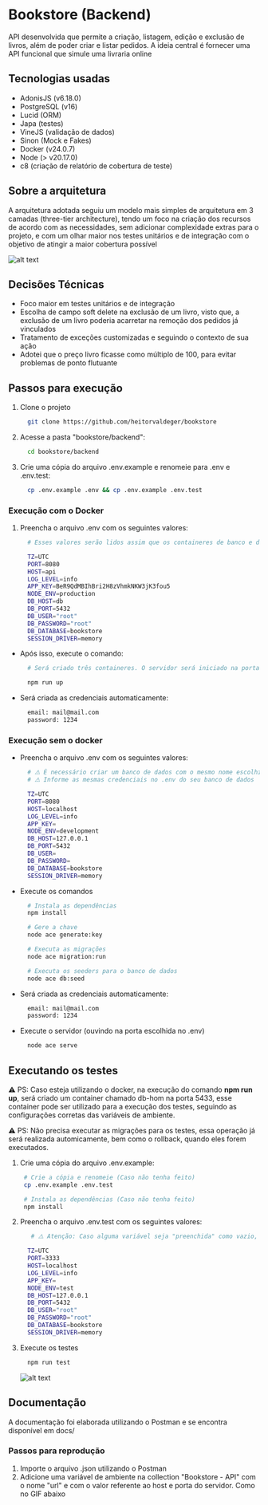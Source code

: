 # Bookstore (Backend)

API desenvolvida que permite a criação, listagem, edição e exclusão de livros, além de poder criar e listar pedidos. A ideia central é fornecer uma API funcional que simule uma livraria online

## Tecnologias usadas

- AdonisJS (v6.18.0)
- PostgreSQL (v16)
- Lucid (ORM)
- Japa (testes)
- VineJS (validação de dados)
- Sinon (Mock e Fakes)
- Docker (v24.0.7)
- Node (> v20.17.0)
- c8 (criação de relatório de cobertura de teste)

## Sobre a arquitetura

A arquitetura adotada seguiu um modelo mais simples de arquitetura em 3 camadas (three-tier architecture), tendo um foco na criação dos recursos de acordo com as necessidades, sem adicionar complexidade extras para o projeto, e com um olhar maior nos testes unitários e de integração com o objetivo de atingir a maior cobertura possível

![alt text](architecture.png)

## Decisões Técnicas

- Foco maior em testes unitários e de integração
- Escolha de campo soft delete na exclusão de um livro, visto que, a exclusão de um livro poderia acarretar na remoção dos pedidos já vinculados
- Tratamento de exceções customizadas e seguindo o contexto de sua ação
- Adotei que o preço livro ficasse como múltiplo de 100, para evitar problemas de ponto flutuante

## Passos para execução

1. Clone o projeto

   ```bash
     git clone https://github.com/heitorvaldeger/bookstore
   ```

2. Acesse a pasta "bookstore/backend":

   ```bash
     cd bookstore/backend
   ```

3. Crie uma cópia do arquivo .env.example e renomeie para .env e .env.test:
   ```bash
     cp .env.example .env && cp .env.example .env.test
   ```

### Execução com o Docker

1. Preencha o arquivo .env com os seguintes valores:

   ```bash
     # Esses valores serão lidos assim que os containeres de banco e da API forem criados

     TZ=UTC
     PORT=8080
     HOST=api
     LOG_LEVEL=info
     APP_KEY=BeR9QdMBIhBri2H8zVhmkNKW3jK3fou5
     NODE_ENV=production
     DB_HOST=db
     DB_PORT=5432
     DB_USER="root"
     DB_PASSWORD="root"
     DB_DATABASE=bookstore
     SESSION_DRIVER=memory
   ```

- Após isso, execute o comando:

  ```bash
    # Será criado três containeres. O servidor será iniciado na porta escolhida no .env

    npm run up
  ```

- Será criada as credenciais automaticamente:
  ```bash
    email: mail@mail.com
    password: 1234
  ```

### Execução sem o docker

- Preencha o arquivo .env com os seguintes valores:

  ```bash
    # ⚠️ É necessário criar um banco de dados com o mesmo nome escolhido no .env
    # ⚠️ Informe as mesmas credenciais no .env do seu banco de dados

    TZ=UTC
    PORT=8080
    HOST=localhost
    LOG_LEVEL=info
    APP_KEY=
    NODE_ENV=development
    DB_HOST=127.0.0.1
    DB_PORT=5432
    DB_USER=
    DB_PASSWORD=
    DB_DATABASE=bookstore
    SESSION_DRIVER=memory
  ```

- Execute os comandos

  ```bash
    # Instala as dependências
    npm install

    # Gere a chave
    node ace generate:key

    # Executa as migrações
    node ace migration:run

    # Executa os seeders para o banco de dados
    node ace db:seed
  ```

- Será criada as credenciais automaticamente:

  ```bash
    email: mail@mail.com
    password: 1234
  ```

- Execute o servidor (ouvindo na porta escolhida no .env)
  ```bash
    node ace serve
  ```

## Executando os testes

⚠️ PS: Caso esteja utilizando o docker, na execução do comando **npm run up**, será criado um container chamado db-hom na porta 5433, esse container pode ser utilizado para a execução dos testes, seguindo as configurações corretas das variáveis de ambiente.

⚠️ PS: Não precisa executar as migrações para os testes, essa operação já será realizada automicamente, bem como o rollback, quando eles forem executados.

1. Crie uma cópia do arquivo .env.example:

   ```bash
    # Crie a cópia e renomeie (Caso não tenha feito)
    cp .env.example .env.test

    # Instala as dependências (Caso não tenha feito)
    npm install
   ```

2. Preencha o arquivo .env.test com os seguintes valores:

   ```bash
      # ⚠️ Atenção: Caso alguma variável seja "preenchida" como vazio, automaticamente o valor dessa variável será lida do .env

     TZ=UTC
     PORT=3333
     HOST=localhost
     LOG_LEVEL=info
     APP_KEY=
     NODE_ENV=test
     DB_HOST=127.0.0.1
     DB_PORT=5432
     DB_USER="root"
     DB_PASSWORD="root"
     DB_DATABASE=bookstore
     SESSION_DRIVER=memory
   ```

3. Execute os testes

   ```bash
     npm run test
   ```

   ![alt text](coverage.png)

## Documentação

A documentação foi elaborada utilizando o Postman e se encontra disponível em docs/

### Passos para reprodução

1. Importe o arquivo .json utilizando o Postman
2. Adicione uma variável de ambiente na collection "Bookstore - API" com o nome "url" e com o valor referente ao host e porta do servidor. Como no GIF abaixo
